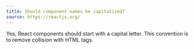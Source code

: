 ```yaml
---
title: Should component names be capitalized?
source: https://reactjs.org/
---
```


Yes, React components should start with a capital letter. This convention is to remove collision with HTML tags.
